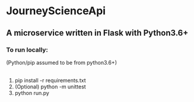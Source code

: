 <h1>JourneyScienceApi</hi>

<h2>A microservice written in Flask with Python3.6+</h2>

<h3>To run locally:</h3>
(Python/pip assumed to be from python3.6+)
<br>
<br>
<ol>
    <li>pip install -r requirements.txt</li>
    <li> (Optional) python -m unittest</li>
    <li>python run.py</li>
</ol>
